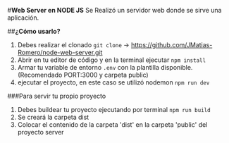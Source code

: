 #**Web Server en NODE JS**
Se Realizó un servidor web donde se sirve una aplicación.

##**¿Cómo usarlo?**

 1. Debes realizar el clonado `git clone` -> https://github.com/JMatias-Romero/node-web-server.git
 2. Abrir en tu editor de código y en la terminal ejecutar `npm install`
 3. Armar tu variable de entorno `.env` con la plantilla disponible. (Recomendado PORT:3000 y carpeta public)
 4. ejecutar el proyecto, en este caso se utilizó nodemon `npm run dev`

###Para servir tu propio proyecto

 1. Debes buildear tu proyecto ejecutando por terminal `npm run build`
 2. Se creará la carpeta dist
 3. Colocar el contenido de la carpeta 'dist' en la carpeta 'public' del proyecto server